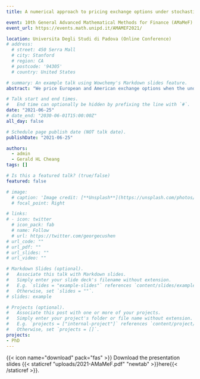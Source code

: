 ```yaml
---
title: A numerical approach to pricing exchange options under stochastic volatility and jump-diffusion dynamics

event: 10th General Advanced Mathematical Methods for Finance (AMaMeF) Conference 
event_url: https://events.math.unipd.it/AMAMEF2021/

location: Universita Degli Studi di Padova (Online Conference)
# address:
  # street: 450 Serra Mall
  # city: Stanford
  # region: CA
  # postcode: '94305'
  # country: United States

# summary: An example talk using Wowchemy's Markdown slides feature.
abstract: "We price European and American exchange options when the underlying asset prices are modelled as Merton (1976) jump-diffusion process with a common Heston (1993) stochastic volatility process. Pricing is performed under an equivalent martingale measure obtained by taking the second asset yield process as the numeraire, as suggested by the put-call transformation technique suggested by Bjerskund and Stensland (1993). Under this equivalent martingale measure, we derive the exchange option pricing integro-partial differential equations (IPDEs) and investigate the early exercise boundary of the American exchange option. We then discuss a numerical solution of the IPDEs using the method of lines (MOL) its implementation using computing software. Our analytical and numerical investigation shows that the near-maturity behavior of the early exercise boundary of the American exchange option is significantly influenced by the dividend yields and the presence of jumps in the underlying asset prices. Furthermore, with the numerical results generated by the MOL, we are able to show that key jump and stochastic volatility parameters significantly affect the early exercise boundary and exchange option prices. Our numerical analysis also verifies that the MOL performs more eciently, compared to other finite difference methods or simulation approaches for American options, since the MOL integrates the computation of option prices, greeks, and the early exercise boundary and does so with the least error."

# Talk start and end times.
#   End time can optionally be hidden by prefixing the line with `#`.
date: "2021-06-25"
# date_end: "2030-06-01T15:00:00Z"
all_day: false

# Schedule page publish date (NOT talk date).
publishDate: "2021-06-25"

authors:
  - admin
  - Gerald HL Cheang
tags: []

# Is this a featured talk? (true/false)
featured: false

# image:
  # caption: 'Image credit: [**Unsplash**](https://unsplash.com/photos/bzdhc5b3Bxs)'
  # focal_point: Right

# links:
# - icon: twitter
  # icon_pack: fab
  # name: Follow
  # url: https://twitter.com/georgecushen
# url_code: ""
# url_pdf: ""
# url_slides: ""
# url_video: ""

# Markdown Slides (optional).
#   Associate this talk with Markdown slides.
#   Simply enter your slide deck's filename without extension.
#   E.g. `slides = "example-slides"` references `content/slides/example-slides.md`.
#   Otherwise, set `slides = ""`.
# slides: example

# Projects (optional).
#   Associate this post with one or more of your projects.
#   Simply enter your project's folder or file name without extension.
#   E.g. `projects = ["internal-project"]` references `content/project/deep-learning/index.md`.
#   Otherwise, set `projects = []`.
projects:
- PhD
---
```


{{< icon name="download" pack="fas" >}} Download the presentation slides {{< staticref "uploads/2021-AMaMeF.pdf" "newtab" >}}here{{< /staticref >}}.
